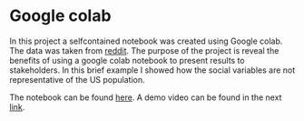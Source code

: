 # Google colab

In this project a selfcontained notebook was created using Google colab.
The data was taken from [reddit](https://www.reddit.com/r/financialindependence/comments/m1q8ia/official_2020_fi_survey_results/). The purpose of the project is reveal the benefits of using a google colab notebook to present results to stakeholders. In this brief example I showed how the social variables are not representative of the US population.

The notebook can be found [here](https://colab.research.google.com/drive/1EfdVUrKCHM2dIugvxpCWXbrpy4A8DJyW?authuser=0#scrollTo=hvBIbxsWyz3p).
A demo video can be found in the next [link](https://youtu.be/x7owiPP6kMc).